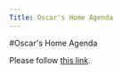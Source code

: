 ```yaml
---
Title: Oscar's Home Agenda
---
```

#Oscar's Home Agenda
<head><meta http-equiv="refresh" content="1; url=https://www.google.com/calendar/embed?src=npsavtpp07iahdfhkdle4bsra0%40group.calendar.google.com&ctz=Europe/Zurich&pvttk=921a41d4cfe240e5a2ad5932711ac75a" /></head><body><p>Please follow <a href="https://www.google.com/calendar/embed?src=npsavtpp07iahdfhkdle4bsra0%40group.calendar.google.com&ctz=Europe/Zurich&pvttk=921a41d4cfe240e5a2ad5932711ac75a">this link</a>.</p></body>
